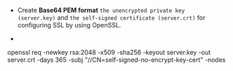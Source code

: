 * Create **Base64 PEM format** `the unencrypted private key (server.key)` and `the self-signed certificate (server.crt)` for configuring SSL by using OpenSSL.
* ```
openssl req -newkey rsa:2048 -x509 -sha256 -keyout server.key -out server.crt -days 365 -subj "//CN=self-signed-no-encrypt-key-cert" -nodes
```
